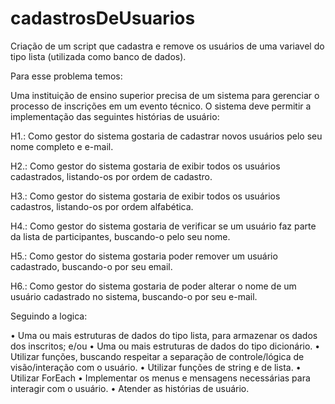 # cadastrosDeUsuarios
 Criação de um script que cadastra e remove os usuários de uma variavel do tipo lista (utilizada como banco de dados).

Para esse problema temos:

Uma instituição de ensino superior precisa de um sistema para gerenciar o processo de inscrições em
um evento técnico. O sistema deve permitir a implementação das seguintes histórias de usuário:

H1.: Como gestor do sistema gostaria de cadastrar novos usuários pelo seu nome completo e e-mail.

H2.: Como gestor do sistema gostaria de exibir todos os usuários cadastrados, listando-os por ordem
de cadastro.

H3.: Como gestor do sistema gostaria de exibir todos os usuários cadastros, listando-os por ordem
alfabética.

H4.: Como gestor do sistema gostaria de verificar se um usuário faz parte da lista de participantes,
buscando-o pelo seu nome.

H5.: Como gestor do sistema gostaria poder remover um usuário cadastrado, buscando-o por seu email.

H6.: Como gestor do sistema gostaria de poder alterar o nome de um usuário cadastrado no sistema,
buscando-o por seu e-mail.

Seguindo a logica:

• Uma ou mais estruturas de dados do tipo lista, para armazenar os dados dos inscritos; e/ou
• Uma ou mais estruturas de dados do tipo dicionário.
• Utilizar funções, buscando respeitar a separação de controle/lógica de visão/interação com o
usuário.
• Utilizar funções de string e de lista.
• Utilizar ForEach
• Implementar os menus e mensagens necessárias para interagir com o usuário.
• Atender as histórias de usuário.
